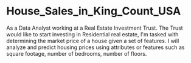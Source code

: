 # House_Sales_in_King_Count_USA
As a Data Analyst working at a Real Estate Investment Trust. 
The Trust would like to start investing in Residential real estate, I'm tasked with determining the market price of a house given a set of features.
I will analyze and predict housing prices using attributes or features such as square footage, number of bedrooms, number of floors.
